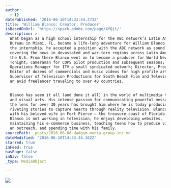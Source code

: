 ```yaml
---
author:
  - {}
datePublished: '2016-06-10T14:33:44.473Z'
title: 'William Blanco: Creator, Producer'
isBasedOnUrl: 'https://spark.adobe.com/page/4fQjt/'
description: >-
  What began as a high school internship for the ABC network’s Latin America
  Bureau in Miami, FL, became a life-long adventure for William Blanco. After
  the internship, he accepted a position with the ABC network as sound engineer,
  covering the news in devastated and war-torn regions across Latin America and
  the U.S. From there Blanco went on to become a producer for World News
  Tonight; cameraman for COPS pilot production and subsequent seasons;
  Operations Manager for ITV a small syndicated network; Director, Producer, and
  Editor of dozens of commercials and music videos for high profile artists as
  Supervisor of Television Productions for South Beach Film and Television; and
  an avid freelancer traveling to over 40 countries.


  Blanco has seen it all (and done it all) in the world of multimedia television
  and visual arts. His intense passion for communicating powerful messages from
  the lens for over 30 years has brought him where he is today producing
  riveting stories to capture hearts through reality television. Blanco lives
  with his beloved wife in Fort Pierce – the treasure coast of Florida. When
  Blanco is not working in television, he enjoys developing websites,
  maintaining his e-commerce business, teaching teens how to produce videos as
  an outreach, and spending time with his family.
sourcePath: _posts/2016-06-08-dadgum-media-group-inc.md
dateModified: '2016-06-10T14:33:34.162Z'
starred: true
inFeed: true
hasPage: false
inNav: false
_type: MediaObject

---
```

![](https://the-grid-user-content.s3-us-west-2.amazonaws.com/d51ffabe-e54e-420f-9cce-1aa703e1b7e8.jpg)